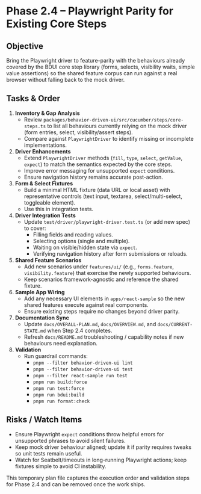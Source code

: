 # Phase 2.4 – Playwright Parity for Existing Core Steps

## Objective
Bring the Playwright driver to feature-parity with the behaviours already covered
by the BDUI core step library (forms, selects, visibility waits, simple value
assertions) so the shared feature corpus can run against a real browser without
falling back to the mock driver.

## Tasks & Order
1. **Inventory & Gap Analysis**
   - Review `packages/behavior-driven-ui/src/cucumber/steps/core-steps.ts` to list
     all behaviours currently relying on the mock driver (form entries, select,
     visibility/assert steps).
   - Compare against `PlaywrightDriver` to identify missing or incomplete
     implementations.
2. **Driver Enhancements**
   - Extend `PlaywrightDriver` methods (`fill`, `type`, `select`, `getValue`,
     `expect`) to match the semantics expected by the core steps.
   - Improve error messaging for unsupported `expect` conditions.
   - Ensure navigation history remains accurate post-action.
3. **Form & Select Fixtures**
   - Build a minimal HTML fixture (data URL or local asset) with representative
     controls (text input, textarea, select/multi-select, toggleable element).
   - Use this in integration tests.
4. **Driver Integration Tests**
   - Update `test/driver/playwright-driver.test.ts` (or add new spec) to cover:
     - Filling fields and reading values.
     - Selecting options (single and multiple).
     - Waiting on visible/hidden state via `expect`.
     - Verifying navigation history after form submissions or reloads.
5. **Shared Feature Scenarios**
   - Add new scenarios under `features/ui/` (e.g., `forms.feature`,
     `visibility.feature`) that exercise the newly supported behaviours.
   - Keep scenarios framework-agnostic and reference the shared fixture.
6. **Sample App Wiring**
   - Add any necessary UI elements in `apps/react-sample` so the new shared
     features execute against real components.
   - Ensure existing steps require no changes beyond driver parity.
7. **Documentation Sync**
   - Update `docs/OVERALL-PLAN.md`, `docs/OVERVIEW.md`, and `docs/CURRENT-STATE.md`
     when Step 2.4 completes.
   - Refresh `docs/README.md` troubleshooting / capability notes if new behaviours
     need explanation.
8. **Validation**
   - Run guardrail commands:
     - `pnpm --filter behavior-driven-ui lint`
     - `pnpm --filter behavior-driven-ui test`
     - `pnpm --filter react-sample run test`
     - `pnpm run build:force`
     - `pnpm run test:force`
     - `pnpm run bdui:build`
     - `pnpm run format:check`

## Risks / Watch Items
- Ensure Playwright `expect` conditions throw helpful errors for unsupported
  phrases to avoid silent failures.
- Keep mock driver behaviour aligned; update it if parity requires tweaks so unit
  tests remain useful.
- Watch for Seatbelt/timeouts in long-running Playwright actions; keep fixtures
  simple to avoid CI instability.

This temporary plan file captures the execution order and validation steps for
Phase 2.4 and can be removed once the work ships.
